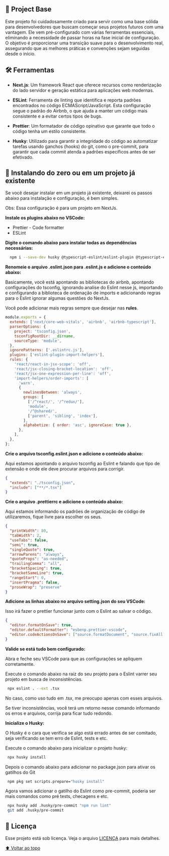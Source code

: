 ## 🚀 Project Base

Este projeto foi cuidadosamente criado para servir como uma base sólida para desenvolvedores que buscam começar seus projetos futuros com uma vantagem. Ele vem pré-configurado com várias ferramentas essenciais, eliminando a necessidade de passar horas na fase inicial de configuração. O objetivo é proporcionar uma transição suave para o desenvolvimento real, assegurando que as melhores práticas e convenções sejam seguidas desde o início.

## 🛠️ Ferramentas

- **Next.js**: Um framework React que oferece recursos como renderização do lado servidor e geração estática para aplicações web modernas.

- **ESLint**: Ferramenta de linting que identifica e reporta padrões encontrados no código ECMAScript/JavaScript. Esta configuração segue o padrão do Airbnb, o que ajuda a manter um código mais consistente e a evitar certos tipos de bugs.

- **Prettier**: Um formatador de código opinativo que garante que todo o código tenha um estilo consistente.

- **Husky**: Utilizado para garantir a integridade do código ao automatizar tarefas usando ganchos (hooks) do git, como o pre-commit, para garantir que cada commit atenda a padrões específicos antes de ser efetivado.

## 📝 Instalando do zero ou em um projeto já existente

Se você desejar instalar em um projeto já existente, deixarei os passos abaixo para instalação e configuração, é bem simples.

Obs: Essa configuração é para um projeto em NextJs.

**Instale os plugins abaixo no VSCode:**

- Prettier - Code formatter
- ESLint

**Digite o comando abaixo para instalar todas as dependências necessárias:**

```bash
  npm i --save-dev husky @typescript-eslint/eslint-plugin @typescript-eslint/parser eslint eslint-config-airbnb eslint-config-airbnb-typescript eslint-config-prettier eslint-import-resolver-typescript eslint-plugin-import eslint-plugin-import-helpers eslint-plugin-prettier prettier
```

**Renomeie o arquivo .eslint.json para .eslint.js e adicione o conteúdo abaixo:**

Basicamente, você está apontando as bibliotecas do airbnb, apontando configurações do tsconfig, ignorando analise do Eslint nesse js, importando e configurando a biblioteca de ordenação de imports e adicionando regras para o Eslint ignorar algumas questões do NextJs.

Você pode adicionar mais regras sempre que desejar nas **rules**.

```javascript
module.exports = {
  extends: ['next/core-web-vitals', 'airbnb', 'airbnb-typescript'],
  parserOptions: {
    project: 'tsconfig.json',
    tsconfigRootDir: __dirname,
    sourceType: 'module',
  },
  ignorePatterns: ['.eslintrc.js'],
  plugins: ['eslint-plugin-import-helpers'],
  rules: {
    'react/react-in-jsx-scope': 'off',
    'react/jsx-closing-bracket-location': 'off',
    'react/jsx-one-expression-per-line': 'off',
    'import-helpers/order-imports': [
      'warn',
      {
        newlinesBetween: 'always',
        groups: [
          ['/^react/', '/^redux/'],
          'module',
          '/^@shared/',
          ['parent', 'sibling', 'index'],
        ],
        alphabetize: { order: 'asc', ignoreCase: true },
      },
    ],
  },
};
```

**Crie o arquivo tsconfig.eslint.json e adicione o conteúdo abaixo:**

Aqui estamos apontando o arquivo tsconfig ao Eslint e falando que tipo de extensão e onde ele deve procurar arquivos para corrigir.

```json
{
  "extends": "./tsconfig.json",
  "include": ["**/*.tsx"]
}
```

**Crie o arquivo .prettierrc e adicione o conteúdo abaixo:**

Aqui estamos informando os padrões de organização de código de utilizaremos, fique livre para escolher os seus.

```json
{
  "printWidth": 80,
  "tabWidth": 2,
  "useTabs": false,
  "semi": true,
  "singleQuote": true,
  "arrowParens": "always",
  "quoteProps": "as-needed",
  "trailingComma": "all",
  "bracketSpacing": true,
  "bracketSameLine": true,
  "rangeStart": 0,
  "insertPragma": false,
  "proseWrap": "preserve"
}
```

**Adicione as linhas abaixo no arquivo setting.json do seu VSCode:**

Isso irá fazer o prettier funcionar junto com o Eslint ao salvar o código.

```json
{
  "editor.formatOnSave": true,
  "editor.defaultFormatter": "esbenp.prettier-vscode",
  "editor.codeActionsOnSave": ["source.formatDocument", "source.fixAll.eslint"]
}
```

**Valide se está tudo bem configurado:**

Abra e feche seu VSCode para que as configurações se apliquem corretamente.

Execute o comando abaixo na raiz do seu projeto para o Eslint varrer seu projeto em busca de inconsistências.

```bash
 npx eslint . --ext .tsx
```

No caso, como uso tudo em .tsx, me preocupo apenas com esses arquivos.

Se tiver inconsistências, você terá um retorno nesse comando informando os erros e arquivos, corrija para ficar tudo redondo.

**Inicialize o Husky:**

O Husky é o cara que verifica se algo está errado antes de ser comitado, seja verificando se tem erro de Eslint, tests e etc.

Execute o comando abaixo para inicializar o projeto husky:

```bash
 npx husky install
```

Depois o comando abaixo para adicionar no package.json para ativar os gatilhos do Git

```bash
 npm pkg set scripts.prepare="husky install"
```

Agora vamos adicionar o gatilho do Eslint como pre-commit, poderia ser mais comandos como pré tests, checagens e etc.

```bash
 npx husky add .husky/pre-commit "npm run lint"
 git add .husky/pre-commit
```

## 📝 Licença

Esse projeto está sob licença. Veja o arquivo [LICENÇA](LICENSE.md) para mais detalhes.

[⬆ Voltar ao topo](#chathub)<br>
